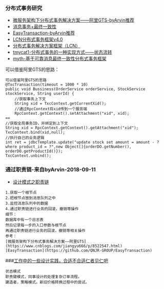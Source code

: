 ### 分布式事务研究
- [微服务架构下分布式事务解决方案——阿里GTS-byArvin推荐](https://www.cnblogs.com/jiangyu666/p/8522547.html)
- [消息事务+最终一致性](https://blog.csdn.net/mine_song/article/details/64118963)
- [EasyTransaction-byArvin推荐](https://github.com/QNJR-GROUP/EasyTransaction)
- [LCN分布式事务框架v4.0](https://github.com/codingapi/tx-lcn)
- [分布式事务解决方案框架（LCN）](https://www.jianshu.com/p/73beee3c70e9)
- [tmycat1-分布式事务的一种实现方式——状态流转](https://github.com/yu199195/tmycat1)
- [myth-基于可靠消息最终一致性分布式事务框架](https://github.com/yu199195/myth)

可以借鉴阿里GTS的思路：
```
可以借鉴阿里GTS的思路
@TxcTransaction(timeout = 1000 * 10)
public void Bussiness(OrderService orderService, StockService stockService, String userId) {
    //获取事务上下文
    String xid = TxcContext.getCurrentXid();
    //通过RpcContext将xid传到一个服务端
    RpcContext.getContext().setAttachment("xid", xid);
==
//获取全局事务ID，并绑定到上下文
String xid = RpcContext.getContext().getAttachment("xid");
TxcContext.bind(xid,null);
//执行自己的业务逻辑
int ret = jdbcTemplate.update("update stock set amount = amount - ? where product_id = ?",new Object[]{orderDO.getNumber(), orderDO.getProductId()});
TxcContext.unbind();
```

### 通过职责链-来自byArvin-2018-09-11
- [设计模式之职责链](http://blog.51cto.com/zero01/2065240)

```
1.获取一个根节点
2.把根节点放到消息队列之中
3.监控消息队列中的数据
4.通过职责链进行业务的回滚，撤销等操作
细节：
数据库中有一个日志表
然后记录每一步的入口参数与根节点
再通过职责链进行业务的回滚，撤销等相关操作
参考：
[微服务架构下分布式事务解决方案——阿里GTS](https://www.cnblogs.com/jiangyu666/p/8522547.html)
[EasyTransaction](https://github.com/QNJR-GROUP/EasyTransaction)

```
###[工作中的一些设计实践，合适不合适仁者见仁吧](https://github.com/jiangmin168168/jim-framework)
```
状态模式
职责键模式，同事设计的处理复杂订单流程。
建造者，策略模式。新旧价格转换过程中的尝试。
```
